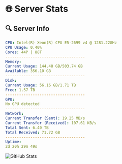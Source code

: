 # 🌐 Server Stats
## 🔍 Server Info
```yaml
CPU: Intel(R) Xeon(R) CPU E5-2699 v4 @ 1281.22GHz
CPU Usage: 0.40%
Cores: 44P | 88T
-----------------------------------
Memory:
Current Usage: 144.48 GB/503.74 GB
Available: 356.10 GB
-----------------------------------
Disk:
Current Usage: 56.16 GB/1.71 TB
Free: 1.57 TB
-----------------------------------
GPU:
No GPU detected
-----------------------------------
Network:
Current Transfer (Sent): 19.25 MB/s
Current Transfer (Received): 107.61 KB/s
Total Sent: 6.40 TB
Total Received: 71.72 GB
-----------------------------------
Uptime:
2d 20h 29m 49s
```
![GitHub Stats](https://img.shields.io/badge/Updated-2025-03-10_17:52:38-blue)